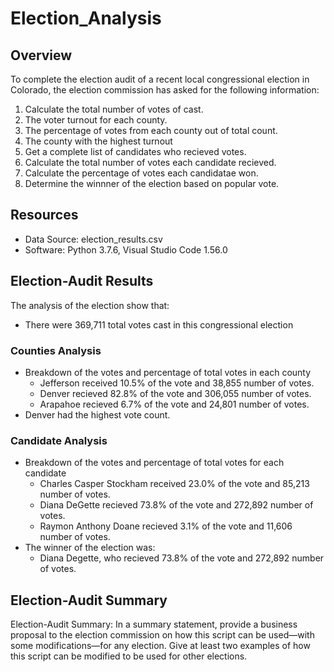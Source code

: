 # Election_Analysis

## Overview
To complete the election audit of a recent local congressional election in Colorado, the election commission has asked for the following information:

1. Calculate the total number of votes of cast.
2. The voter turnout for each county.
3. The percentage of votes from each county out of total count.
4. The county with the highest turnout
5. Get a complete list of candidates who recieved votes.
6. Calculate the total number of votes each candidate recieved.
7. Calculate the percentage of votes each candidatae won.
8. Determine the winnner of the election based on popular vote.

## Resources
- Data Source: election_results.csv
- Software: Python 3.7.6, Visual Studio Code 1.56.0

## Election-Audit Results
The analysis of the election show that:
* There were 369,711 total votes cast in this congressional election

### Counties Analysis
* Breakdown of the votes and percentage of total votes in each county
  * Jefferson received 10.5% of the vote and 38,855 number of votes.
  * Denver recieved 82.8% of the vote and 306,055 number of votes.
  * Arapahoe recieved 6.7% of the vote and 24,801 number of votes.
* Denver had the highest vote count.

### Candidate Analysis
* Breakdown of the votes and percentage of total votes for each candidate
  * Charles Casper Stockham received 23.0% of the vote and 85,213 number of votes.
  * Diana DeGette recieved 73.8% of the vote and 272,892 number of votes.
  * Raymon Anthony Doane recieved 3.1% of the vote and 11,606 number of votes.
* The winner of the election was:
  * Diana Degette, who recieved 73.8% of the vote and 272,892 number of votes.


## Election-Audit Summary


Election-Audit Summary: In a summary statement, provide a business proposal to the election commission on how this script can be used—with some modifications—for any election. Give at least two examples of how this script can be modified to be used for other elections.